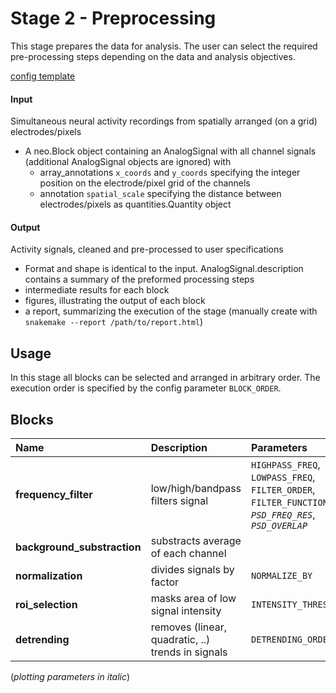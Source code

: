 # Stage 2 - Preprocessing
This stage prepares the data for analysis. The user can select the required pre-processing steps depending on the data and analysis objectives.

[config template](config_template.yaml)
<!-- |
[example report](../../examples/reports/report_stage02-preprocessing.html) -->

#### Input
Simultaneous neural activity recordings from spatially arranged (on a grid) electrodes/pixels

* A neo.Block object containing
an AnalogSignal with all channel signals (additional AnalogSignal objects are ignored) with
    * array_annotations `x_coords` and `y_coords` specifying the integer position on the electrode/pixel grid of the channels
    * annotation `spatial_scale` specifying the distance between electrodes/pixels as quantities.Quantity object

#### Output
Activity signals, cleaned and pre-processed to user specifications

* Format and shape is identical to the input. AnalogSignal.description contains a summary of the preformed processing steps
* intermediate results for each block
* figures, illustrating the output of each block
* a report, summarizing the execution of the stage
(manually create with `snakemake --report /path/to/report.html`)

## Usage
In this stage all blocks can be selected and arranged in arbitrary order. The execution order is specified by the config parameter `BLOCK_ORDER`.

## Blocks
|Name | Description | Parameters |
|:----|:------------|:-----------|
|__frequency_filter__|low/high/bandpass filters signal|`HIGHPASS_FREQ`, `LOWPASS_FREQ`, `FILTER_ORDER`, `FILTER_FUNCTION`, _`PSD_FREQ_RES`_, _`PSD_OVERLAP`_|
|__background_substraction__|substracts average of each channel| |
|__normalization__|divides signals by factor|`NORMALIZE_BY`|
|__roi_selection__|masks area of low signal intensity|`INTENSITY_THRESHOLD`|
|__detrending__|removes (linear, quadratic, ..) trends in signals|`DETRENDING_ORDER`|

(_plotting parameters in italic_)
